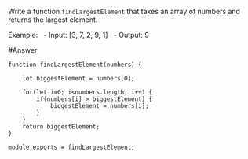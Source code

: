 Write a function `findLargestElement` that takes an array of numbers and returns the largest element.

Example:
  - Input: [3, 7, 2, 9, 1]
  - Output: 9

#Answer 

```
function findLargestElement(numbers) {

    let biggestElement = numbers[0];
    
    for(let i=0; i<numbers.length; i++) {
        if(numbers[i] > biggestElement) {
            biggestElement = numbers[i];
        }
    }
    return biggestElement;    
}  

module.exports = findLargestElement;
```
